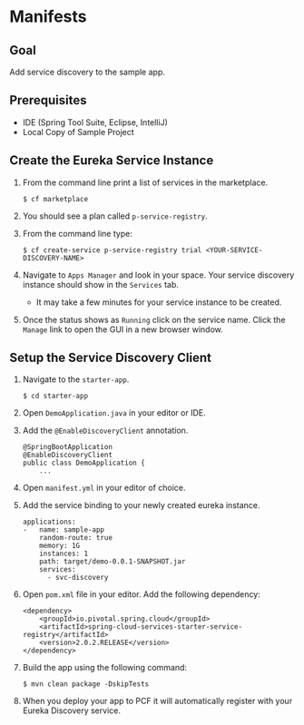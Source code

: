 # Manifests

## Goal
Add service discovery to the sample app.

## Prerequisites

+ IDE (Spring Tool Suite, Eclipse, IntelliJ)
+ Local Copy of Sample Project

## Create the Eureka Service Instance

1. From the command line print a list of services in the marketplace.

    `$ cf marketplace`

1. You should see a plan called `p-service-registry`.

1. From the command line type:

    `$ cf create-service p-service-registry trial <YOUR-SERVICE-DISCOVERY-NAME>`

1. Navigate to `Apps Manager` and look in your space.  Your service discovery instance should show in the `Services` tab.  

    * It may take a few minutes for your service instance to be created.  

1. Once the status shows as `Running` click on the service name.  Click the `Manage` link to open the GUI in a new browser window.

## Setup the Service Discovery Client

1. Navigate to the `starter-app`.

    `$ cd starter-app`

1. Open `DemoApplication.java` in your editor or IDE.

1. Add the `@EnableDiscoveryClient` annotation.

    ```
    @SpringBootApplication
    @EnableDiscoveryClient
    public class DemoApplication {
        ...
    ```
    
1. Open `manifest.yml` in your editor of choice.

1. Add the service binding to your newly created eureka instance.

    ```
    applications:
    -   name: sample-app
        random-route: true
        memory: 1G
        instances: 1
        path: target/demo-0.0.1-SNAPSHOT.jar
        services:
          - svc-discovery
    ```

1. Open `pom.xml` file in your editor.  Add the following dependency:

    ```
    <dependency>
		<groupId>io.pivotal.spring.cloud</groupId>
		<artifactId>spring-cloud-services-starter-service-registry</artifactId>
        <version>2.0.2.RELEASE</version>
	</dependency>
    ```

1. Build the app using the following command:

    `$ mvn clean package -DskipTests`

1. When you deploy your app to PCF it will automatically register with your Eureka Discovery service.

